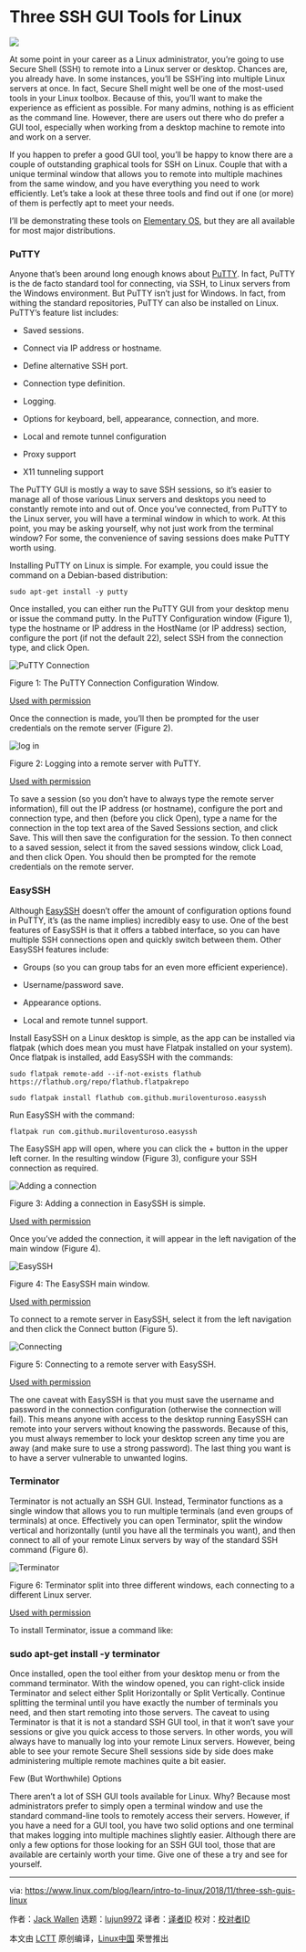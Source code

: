[#]: collector: (lujun9972)
[#]: translator: (stevenzdg988)
[#]: reviewer: ( )
[#]: publisher: ( )
[#]: subject: (Three SSH GUI Tools for Linux)
[#]: via: (https://www.linux.com/blog/learn/intro-to-linux/2018/11/three-ssh-guis-linux)
[#]: author: (Jack Wallen https://www.linux.com/users/jlwallen)
[#]: url: ( )

Three SSH GUI Tools for Linux
======

![](https://www.linux.com/sites/lcom/files/styles/rendered_file/public/ssh.jpg?itok=3UcXhJt7)

At some point in your career as a Linux administrator, you’re going to use Secure Shell (SSH) to remote into a Linux server or desktop. Chances are, you already have. In some instances, you’ll be SSH’ing into multiple Linux servers at once. In fact, Secure Shell might well be one of the most-used tools in your Linux toolbox. Because of this, you’ll want to make the experience as efficient as possible. For many admins, nothing is as efficient as the command line. However, there are users out there who do prefer a GUI tool, especially when working from a desktop machine to remote into and work on a server.

If you happen to prefer a good GUI tool, you’ll be happy to know there are a couple of outstanding graphical tools for SSH on Linux. Couple that with a unique terminal window that allows you to remote into multiple machines from the same window, and you have everything you need to work efficiently. Let’s take a look at these three tools and find out if one (or more) of them is perfectly apt to meet your needs.

I’ll be demonstrating these tools on [Elementary OS][1], but they are all available for most major distributions.

### PuTTY

Anyone that’s been around long enough knows about [PuTTY][2]. In fact, PuTTY is the de facto standard tool for connecting, via SSH, to Linux servers from the Windows environment. But PuTTY isn’t just for Windows. In fact, from withing the standard repositories, PuTTY can also be installed on Linux. PuTTY’s feature list includes:

  * Saved sessions.

  * Connect via IP address or hostname.

  * Define alternative SSH port.

  * Connection type definition.

  * Logging.

  * Options for keyboard, bell, appearance, connection, and more.

  * Local and remote tunnel configuration

  * Proxy support

  * X11 tunneling support




The PuTTY GUI is mostly a way to save SSH sessions, so it’s easier to manage all of those various Linux servers and desktops you need to constantly remote into and out of. Once you’ve connected, from PuTTY to the Linux server, you will have a terminal window in which to work. At this point, you may be asking yourself, why not just work from the terminal window? For some, the convenience of saving sessions does make PuTTY worth using.

Installing PuTTY on Linux is simple. For example, you could issue the command on a Debian-based distribution:

```
sudo apt-get install -y putty
```

Once installed, you can either run the PuTTY GUI from your desktop menu or issue the command putty. In the PuTTY Configuration window (Figure 1), type the hostname or IP address in the HostName (or IP address) section, configure the port (if not the default 22), select SSH from the connection type, and click Open.

![PuTTY Connection][4]

Figure 1: The PuTTY Connection Configuration Window.

[Used with permission][5]

Once the connection is made, you’ll then be prompted for the user credentials on the remote server (Figure 2).

![log in][7]

Figure 2: Logging into a remote server with PuTTY.

[Used with permission][5]

To save a session (so you don’t have to always type the remote server information), fill out the IP address (or hostname), configure the port and connection type, and then (before you click Open), type a name for the connection in the top text area of the Saved Sessions section, and click Save. This will then save the configuration for the session. To then connect to a saved session, select it from the saved sessions window, click Load, and then click Open. You should then be prompted for the remote credentials on the remote server.

### EasySSH

Although [EasySSH][8] doesn’t offer the amount of configuration options found in PuTTY, it’s (as the name implies) incredibly easy to use. One of the best features of EasySSH is that it offers a tabbed interface, so you can have multiple SSH connections open and quickly switch between them. Other EasySSH features include:

  * Groups (so you can group tabs for an even more efficient experience).

  * Username/password save.

  * Appearance options.

  * Local and remote tunnel support.




Install EasySSH on a Linux desktop is simple, as the app can be installed via flatpak (which does mean you must have Flatpak installed on your system). Once flatpak is installed, add EasySSH with the commands:

```
sudo flatpak remote-add --if-not-exists flathub https://flathub.org/repo/flathub.flatpakrepo

sudo flatpak install flathub com.github.muriloventuroso.easyssh
```

Run EasySSH with the command:

```
flatpak run com.github.muriloventuroso.easyssh
```

The EasySSH app will open, where you can click the + button in the upper left corner. In the resulting window (Figure 3), configure your SSH connection as required.

![Adding a connection][10]

Figure 3: Adding a connection in EasySSH is simple.

[Used with permission][5]

Once you’ve added the connection, it will appear in the left navigation of the main window (Figure 4).

![EasySSH][12]

Figure 4: The EasySSH main window.

[Used with permission][5]

To connect to a remote server in EasySSH, select it from the left navigation and then click the Connect button (Figure 5).

![Connecting][14]

Figure 5: Connecting to a remote server with EasySSH.

[Used with permission][5]

The one caveat with EasySSH is that you must save the username and password in the connection configuration (otherwise the connection will fail). This means anyone with access to the desktop running EasySSH can remote into your servers without knowing the passwords. Because of this, you must always remember to lock your desktop screen any time you are away (and make sure to use a strong password). The last thing you want is to have a server vulnerable to unwanted logins.

### Terminator

Terminator is not actually an SSH GUI. Instead, Terminator functions as a single window that allows you to run multiple terminals (and even groups of terminals) at once. Effectively you can open Terminator, split the window vertical and horizontally (until you have all the terminals you want), and then connect to all of your remote Linux servers by way of the standard SSH command (Figure 6).

![Terminator][16]

Figure 6: Terminator split into three different windows, each connecting to a different Linux server.

[Used with permission][5]

To install Terminator, issue a command like:

### sudo apt-get install -y terminator

Once installed, open the tool either from your desktop menu or from the command terminator. With the window opened, you can right-click inside Terminator and select either Split Horizontally or Split Vertically. Continue splitting the terminal until you have exactly the number of terminals you need, and then start remoting into those servers.
The caveat to using Terminator is that it is not a standard SSH GUI tool, in that it won’t save your sessions or give you quick access to those servers. In other words, you will always have to manually log into your remote Linux servers. However, being able to see your remote Secure Shell sessions side by side does make administering multiple remote machines quite a bit easier.

Few (But Worthwhile) Options

There aren’t a lot of SSH GUI tools available for Linux. Why? Because most administrators prefer to simply open a terminal window and use the standard command-line tools to remotely access their servers. However, if you have a need for a GUI tool, you have two solid options and one terminal that makes logging into multiple machines slightly easier. Although there are only a few options for those looking for an SSH GUI tool, those that are available are certainly worth your time. Give one of these a try and see for yourself.

--------------------------------------------------------------------------------

via: https://www.linux.com/blog/learn/intro-to-linux/2018/11/three-ssh-guis-linux

作者：[Jack Wallen][a]
选题：[lujun9972][b]
译者：[译者ID](https://github.com/译者ID)
校对：[校对者ID](https://github.com/校对者ID)

本文由 [LCTT](https://github.com/LCTT/TranslateProject) 原创编译，[Linux中国](https://linux.cn/) 荣誉推出

[a]: https://www.linux.com/users/jlwallen
[b]: https://github.com/lujun9972
[1]: https://elementary.io/
[2]: https://www.chiark.greenend.org.uk/~sgtatham/putty/latest.html
[3]: https://www.linux.com/files/images/sshguis1jpg
[4]: https://www.linux.com/sites/lcom/files/styles/rendered_file/public/ssh_guis_1.jpg?itok=DiNTz_wO (PuTTY Connection)
[5]: https://www.linux.com/licenses/category/used-permission
[6]: https://www.linux.com/files/images/sshguis2jpg
[7]: https://www.linux.com/sites/lcom/files/styles/rendered_file/public/ssh_guis_2.jpg?itok=4ORsJlz3 (log in)
[8]: https://github.com/muriloventuroso/easyssh
[9]: https://www.linux.com/files/images/sshguis3jpg
[10]: https://www.linux.com/sites/lcom/files/styles/rendered_file/public/ssh_guis_3.jpg?itok=bHC2zlda (Adding a connection)
[11]: https://www.linux.com/files/images/sshguis4jpg
[12]: https://www.linux.com/sites/lcom/files/styles/rendered_file/public/ssh_guis_4.jpg?itok=hhJzhRIg (EasySSH)
[13]: https://www.linux.com/files/images/sshguis5jpg
[14]: https://www.linux.com/sites/lcom/files/styles/rendered_file/public/ssh_guis_5.jpg?itok=piFEFYTQ (Connecting)
[15]: https://www.linux.com/files/images/sshguis6jpg
[16]: https://www.linux.com/sites/lcom/files/styles/rendered_file/public/ssh_guis_6.jpg?itok=-kYl6iSE (Terminator)
